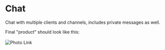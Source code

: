 # Chat
Chat with multiple clients and channels, includes private messages as well.

Final "product" should look like this:
<br><br>
![Photo Link](http://i.epvpimg.com/5dF3gab.png)
